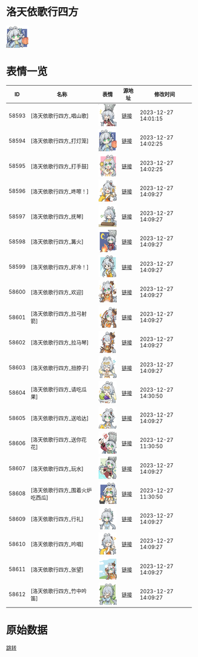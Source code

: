 # 洛天依歌行四方

<img src="./cover.png" height="60" alt="cover" />

# 表情一览

|ID|名称|表情|源地址|修改时间|
|----|----|----|----|----|
|58593|[洛天依歌行四方_唱山歌]|<img src="./pic/058593_%5B洛天依歌行四方_唱山歌%5D.png" height="60" alt="唱山歌"/>|[链接](https://i0.hdslb.com/bfs/emote/f20b7ffbb7e90c27f41ca99d85b3bfb3b8b4c7db.png)|2023-12-27 14:01:15|
|58594|[洛天依歌行四方_打灯笼]|<img src="./pic/058594_%5B洛天依歌行四方_打灯笼%5D.png" height="60" alt="打灯笼"/>|[链接](https://i0.hdslb.com/bfs/emote/d4dd750ba85da082db0c333ba8d1e49a35fab4db.png)|2023-12-27 14:02:25|
|58595|[洛天依歌行四方_打手鼓]|<img src="./pic/058595_%5B洛天依歌行四方_打手鼓%5D.png" height="60" alt="打手鼓"/>|[链接](https://i0.hdslb.com/bfs/emote/d3342fd45ede3b253aaeced8db5d52aadcbfc3c2.png)|2023-12-27 14:02:25|
|58596|[洛天依歌行四方_咚嚓！]|<img src="./pic/058596_%5B洛天依歌行四方_咚嚓！%5D.png" height="60" alt="咚嚓！"/>|[链接](https://i0.hdslb.com/bfs/emote/b40f306d25ec7a4e1977b0cfff107a8cb27c045d.png)|2023-12-27 14:09:27|
|58597|[洛天依歌行四方_抚琴]|<img src="./pic/058597_%5B洛天依歌行四方_抚琴%5D.png" height="60" alt="抚琴"/>|[链接](https://i0.hdslb.com/bfs/emote/e52705a4f1d88c7d1f93af1d4770f99c50857d84.png)|2023-12-27 14:09:27|
|58598|[洛天依歌行四方_篝火]|<img src="./pic/058598_%5B洛天依歌行四方_篝火%5D.png" height="60" alt="篝火"/>|[链接](https://i0.hdslb.com/bfs/emote/12c4e5d07e349f8c21bb2da0abba1b270b2d0b15.png)|2023-12-27 14:09:27|
|58599|[洛天依歌行四方_好冷！]|<img src="./pic/058599_%5B洛天依歌行四方_好冷！%5D.png" height="60" alt="好冷！"/>|[链接](https://i0.hdslb.com/bfs/emote/63ed40187ea13bd762f24bd9bfd2dbe0dfd7e9e7.png)|2023-12-27 14:09:27|
|58600|[洛天依歌行四方_欢迎]|<img src="./pic/058600_%5B洛天依歌行四方_欢迎%5D.png" height="60" alt="欢迎"/>|[链接](https://i0.hdslb.com/bfs/emote/bf00c8e3908b42be8d5cc5871de9f0e2c523a302.png)|2023-12-27 14:09:27|
|58601|[洛天依歌行四方_拉弓射箭]|<img src="./pic/058601_%5B洛天依歌行四方_拉弓射箭%5D.png" height="60" alt="拉弓射箭"/>|[链接](https://i0.hdslb.com/bfs/emote/c411f11cb8546f9955c17f06f267fcfa6c181ae0.png)|2023-12-27 14:09:27|
|58602|[洛天依歌行四方_拉马琴]|<img src="./pic/058602_%5B洛天依歌行四方_拉马琴%5D.png" height="60" alt="拉马琴"/>|[链接](https://i0.hdslb.com/bfs/emote/89f8d41460e54ee23ef07d7882d333b74087907f.png)|2023-12-27 14:09:27|
|58603|[洛天依歌行四方_扭脖子]|<img src="./pic/058603_%5B洛天依歌行四方_扭脖子%5D.png" height="60" alt="扭脖子"/>|[链接](https://i0.hdslb.com/bfs/emote/a76004e2e705431ad611f8ddef1b186def75cbd9.png)|2023-12-27 14:09:27|
|58604|[洛天依歌行四方_请吃瓜果]|<img src="./pic/058604_%5B洛天依歌行四方_请吃瓜果%5D.png" height="60" alt="请吃瓜果"/>|[链接](https://i0.hdslb.com/bfs/emote/2e1123531f9c627fe2b37ce5da23355f4af5f9ab.png)|2023-12-27 14:30:50|
|58605|[洛天依歌行四方_送哈达]|<img src="./pic/058605_%5B洛天依歌行四方_送哈达%5D.png" height="60" alt="送哈达"/>|[链接](https://i0.hdslb.com/bfs/emote/8208f53ae2d39d6dfdfaa79e6888bf26ce961a1a.png)|2023-12-27 14:09:27|
|58606|[洛天依歌行四方_送你花花]|<img src="./pic/058606_%5B洛天依歌行四方_送你花花%5D.png" height="60" alt="送你花花"/>|[链接](https://i0.hdslb.com/bfs/emote/d38d66f73fbe6d29ab15549c6beebd4debc6506b.png)|2023-12-27 11:30:50|
|58607|[洛天依歌行四方_玩水]|<img src="./pic/058607_%5B洛天依歌行四方_玩水%5D.png" height="60" alt="玩水"/>|[链接](https://i0.hdslb.com/bfs/emote/1770d7c61c86170f5bc7ce9ffa7493b3f14bbc9b.png)|2023-12-27 14:09:27|
|58608|[洛天依歌行四方_围着火炉吃西瓜]|<img src="./pic/058608_%5B洛天依歌行四方_围着火炉吃西瓜%5D.png" height="60" alt="围着火炉吃西瓜"/>|[链接](https://i0.hdslb.com/bfs/emote/59a2f4bc5d3e7ac069b94ef07b6232f41b39fe47.png)|2023-12-27 11:30:50|
|58609|[洛天依歌行四方_行礼]|<img src="./pic/058609_%5B洛天依歌行四方_行礼%5D.png" height="60" alt="行礼"/>|[链接](https://i0.hdslb.com/bfs/emote/824474fc80d88cd57dd074e183f610c0c2180b8f.png)|2023-12-27 14:09:27|
|58610|[洛天依歌行四方_吟唱]|<img src="./pic/058610_%5B洛天依歌行四方_吟唱%5D.png" height="60" alt="吟唱"/>|[链接](https://i0.hdslb.com/bfs/emote/bc6c6149e9215c4f22a76209c47f8fb256410665.png)|2023-12-27 14:09:27|
|58611|[洛天依歌行四方_张望]|<img src="./pic/058611_%5B洛天依歌行四方_张望%5D.png" height="60" alt="张望"/>|[链接](https://i0.hdslb.com/bfs/emote/6b9b2a55cb208f659f1968e71768bcd4715e01af.png)|2023-12-27 14:09:27|
|58612|[洛天依歌行四方_竹中吟笛]|<img src="./pic/058612_%5B洛天依歌行四方_竹中吟笛%5D.png" height="60" alt="竹中吟笛"/>|[链接](https://i0.hdslb.com/bfs/emote/9791340aaccc3b71292ebc206cb2a962ea1848be.png)|2023-12-27 14:09:27|

# 原始数据

[跳转](./raw.json)

